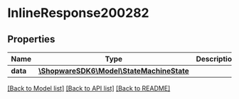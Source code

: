 # InlineResponse200282

## Properties
Name | Type | Description | Notes
------------ | ------------- | ------------- | -------------
**data** | [**\ShopwareSDK6\Model\StateMachineState**](StateMachineState.md) |  | [optional] 

[[Back to Model list]](../../README.md#documentation-for-models) [[Back to API list]](../../README.md#documentation-for-api-endpoints) [[Back to README]](../../README.md)

